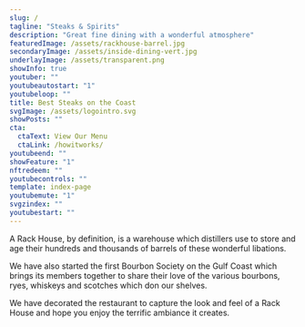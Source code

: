 ```yaml
---
slug: /
tagline: "Steaks & Spirits"
description: "Great fine dining with a wonderful atmosphere"
featuredImage: /assets/rackhouse-barrel.jpg
secondaryImage: /assets/inside-dining-vert.jpg
underlayImage: /assets/transparent.png
showInfo: true
youtuber: ""
youtubeautostart: "1"
youtubeloop: ""
title: Best Steaks on the Coast
svgImage: /assets/logointro.svg
showPosts: ""
cta:
  ctaText: View Our Menu
  ctaLink: /howitworks/
youtubeend: ""
showFeature: "1"
nftredeem: ""
youtubecontrols: ""
template: index-page
youtubemute: "1"
svgzindex: ""
youtubestart: ""
---
```


A Rack House, by definition, is a warehouse which distillers use to store and age their hundreds and thousands of barrels of these wonderful libations.

We have also started the first Bourbon Society on the Gulf Coast which brings its members together to share their love of the various bourbons, ryes, whiskeys and scotches which don our shelves.

We have decorated the restaurant to capture the look and feel of a Rack House and hope you enjoy the terrific ambiance it creates.